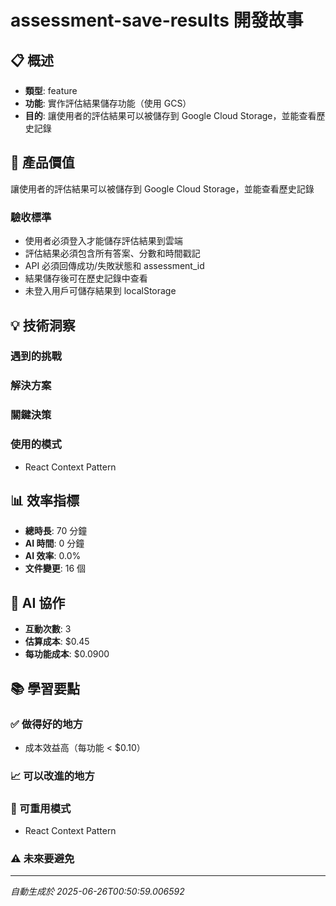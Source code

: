 # assessment-save-results 開發故事

## 📋 概述
- **類型**: feature
- **功能**: 實作評估結果儲存功能（使用 GCS）
- **目的**: 讓使用者的評估結果可以被儲存到 Google Cloud Storage，並能查看歷史記錄

## 🎯 產品價值
讓使用者的評估結果可以被儲存到 Google Cloud Storage，並能查看歷史記錄

### 驗收標準
- 使用者必須登入才能儲存評估結果到雲端
- 評估結果必須包含所有答案、分數和時間戳記
- API 必須回傳成功/失敗狀態和 assessment_id
- 結果儲存後可在歷史記錄中查看
- 未登入用戶可儲存結果到 localStorage

## 💡 技術洞察

### 遇到的挑戰


### 解決方案


### 關鍵決策


### 使用的模式
- React Context Pattern

## 📊 效率指標
- **總時長**: 70 分鐘
- **AI 時間**: 0 分鐘
- **AI 效率**: 0.0%
- **文件變更**: 16 個

## 🤖 AI 協作
- **互動次數**: 3
- **估算成本**: $0.45
- **每功能成本**: $0.0900

## 📚 學習要點

### ✅ 做得好的地方
- 成本效益高（每功能 < $0.10）

### 📈 可以改進的地方


### 🔄 可重用模式
- React Context Pattern

### ⚠️ 未來要避免


---
*自動生成於 2025-06-26T00:50:59.006592*
